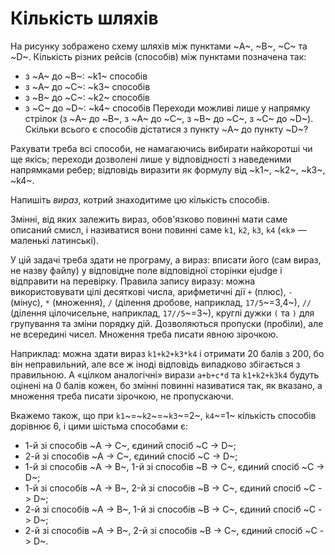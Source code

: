 ﻿# Кількість шляхів

На рисунку зображено схему шляхів між пунктами ~A~, ~B~, ~C~ та ~D~. Кількість різних рейсів (способів) між пунктами позначена так:
- з ~A~ до ~B~: ~k1~ способів
- з ~A~ до ~C~: ~k3~ способів
- з ~B~ до ~C~: ~k2~ способів
- з ~C~ до ~D~: ~k4~ способів
Переходи можливі лише у напрямку стрілок (з ~A~ до ~B~, з ~A~ до ~C~, з ~B~ до ~C~, з ~C~ до ~D~).
Скільки всього є способів дістатися з пункту ~A~ до пункту ~D~?

Рахувати треба всі способи, не намагаючись вибирати найкоротші чи ще якісь; переходи дозволені лише у відповідності з наведеними напрямками ребер; відповідь виразити як формулу від ~k1~, ~k2~, ~k3~, ~k4~.

Напишіть *вираз*, котрий знаходитиме цю кількість способів.

Змінні, від яких залежить вираз, обов'язково повинні мати саме описаний смисл, і називатися вони повинні саме `k1`, `k2`, `k3`, `k4` («`k`» — маленькі латинські).

У цій задачі треба здати не програму, а вираз: вписати його (сам вираз, не назву файлу) у відповідне поле відповідної сторінки ejudge і відправити на перевірку. Правила запису виразу:
можна використовувати цілі десяткові числа, арифметичні дії `+` (плюс), `-` (мінус), `*` (множення), `/` (ділення дробове, наприклад, `17/5`~=3,4~), `//` (ділення цілочисельне, наприклад, `17//5`~=3~), круглі дужки `(` та `)` для групування та зміни порядку дій.
Дозволяються пропуски (пробіли), але не всередині чисел.
Множення треба писати явною зірочкою.

Наприклад: можна здати вираз `k1+k2+k3*k4` і отримати 20 балів з 200, бо він неправильний, але все ж іноді відповідь випадково збігається з правильною.
А «цілком аналогічні» вирази `a+b+c*d` та `k1+k2+k3k4` будуть оцінені на 0 балів кожен, бо змінні повинні називатися так, як вказано, а множення треба писати зірочкою, не пропускаючи.

Вкажемо також, що при `k1`~=~`k2`~=~`k3`~=2~, `k4`~=1~ кількість способів дорівнює 6, і цими шістьма способами є:
- 1-й зі способів ~A -> C~, єдиний спосіб ~C -> D~;
- 2-й зі способів ~A -> C~, єдиний спосіб ~C -> D~;
- 1-й зі способів ~A -> B~, 1-й зі способів ~B -> C~, єдиний спосіб ~C -> D~;
- 1-й зі способів ~A -> B~, 2-й зі способів ~B -> C~, єдиний спосіб ~C -> D~;
- 2-й зі способів ~A -> B~, 1-й зі способів ~B -> C~, єдиний спосіб ~C -> D~;
- 2-й зі способів ~A -> B~, 2-й зі способів ~B -> C~, єдиний спосіб ~C -> D~.